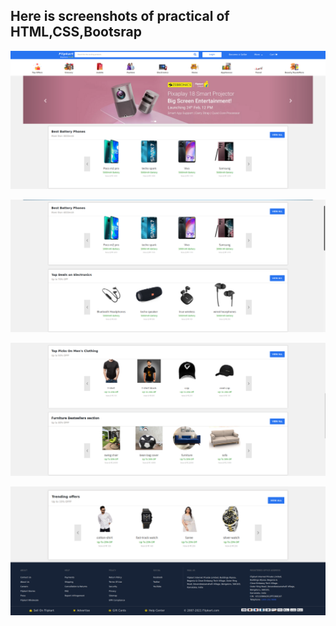 
## Here is screenshots of practical of HTML,CSS,Bootsrap

![alt text](https://github.com/Dhruval-dotcom/flipkartpage/blob/flipkartpage/screenshots/1.png?raw=true)


![alt text](https://github.com/Dhruval-dotcom/flipkartpage/blob/flipkartpage/screenshots/2.png?raw=true)


![alt text](https://github.com/Dhruval-dotcom/flipkartpage/blob/flipkartpage/screenshots/3.png?raw=true)


![alt text](https://github.com/Dhruval-dotcom/flipkartpage/blob/flipkartpage/screenshots/4.png?raw=true)
